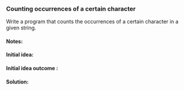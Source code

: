 ### Counting occurrences of a certain character

Write a program that counts the occurrences of a certain character in a given string.

#### Notes:

#### Initial idea:

#### Initial idea outcome :

#### Solution:
